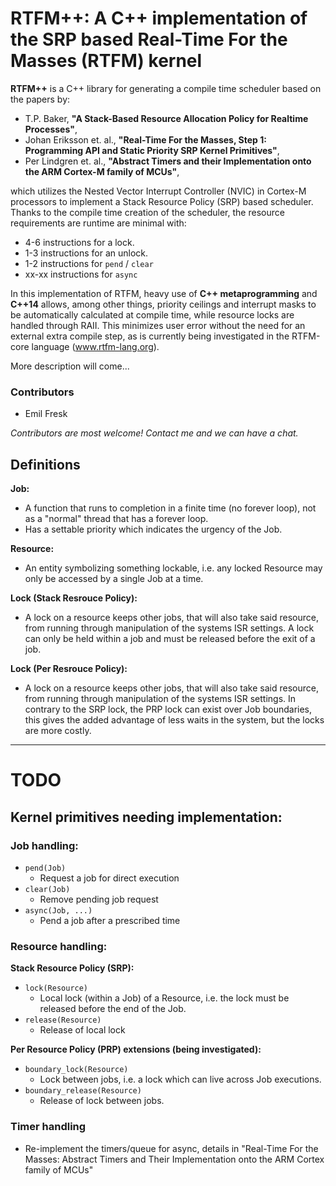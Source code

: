 # RTFM++:  A C++ implementation of the SRP based Real-Time For the Masses (RTFM) kernel

**RTFM++** is a C++ library for generating a compile time
scheduler based on the papers by:

* T.P. Baker, **"A Stack-Based Resource Allocation Policy for Realtime Processes"**,
* Johan Eriksson et. al., **"Real-Time For the Masses, Step 1: Programming API and Static Priority SRP Kernel Primitives"**,
* Per Lindgren et. al., **"Abstract Timers and their Implementation onto the ARM Cortex-M family of MCUs"**,

which utilizes the Nested Vector Interrupt Controller (NVIC) in Cortex-M
processors to implement a Stack Resource Policy (SRP) based scheduler. Thanks
to the compile time creation of the scheduler, the resource requirements are
runtime are minimal with:

* 4-6 instructions for a lock.
* 1-3 instructions for an unlock.
* 1-2 instructions for `pend` / `clear`
* xx-xx instructions for `async`

In this
implementation of RTFM, heavy use of **C++ metaprogramming** and **C++14** allows,
among other things, priority ceilings and interrupt masks to be automatically
calculated at compile time, while resource locks are handled through RAII.
This minimizes user error without the need for an external extra compile step,
as is currently being investigated in the RTFM-core language (www.rtfm-lang.org).

More description will come...

### Contributors

* Emil Fresk

_Contributors are most welcome! Contact me and we can have a chat._

## Definitions
**Job:**

* A function that runs to completion in a finite time (no forever loop),
 not as a "normal" thread that has a forever loop.
* Has a settable priority which indicates the urgency of the Job.

**Resource:**

* An entity symbolizing something lockable, i.e. any locked Resource may
only be accessed by a single Job at a time.

**Lock (Stack Resrouce Policy):**

* A lock on a resource keeps other jobs, that will also take said resource,
from running through manipulation of the systems ISR settings. A lock can only
be held within a job and must be released before the exit of a job.

**Lock (Per Resrouce Policy):**

* A lock on a resource keeps other jobs, that will also take said resource,
from running through manipulation of the systems ISR settings. In contrary
to the SRP lock, the PRP lock can exist over Job boundaries, this gives the
added advantage of less waits in the system, but the locks are more costly.

---

# TODO

## Kernel primitives needing implementation:

### Job handling:
* `pend(Job)`
    * Request a job for direct execution
* `clear(Job)`
    * Remove pending job request
* `async(Job, ...)`
    * Pend a job after a prescribed time

### Resource handling:

**Stack Resource Policy (SRP):**

* `lock(Resource)`
    * Local lock (within a Job) of a Resource, i.e. the lock must be released
    before the end of the Job.
* `release(Resource)`
    * Release of local lock

**Per Resource Policy (PRP) extensions (being investigated):**

* `boundary_lock(Resource)`
    * Lock between jobs, i.e. a lock which can live across Job executions.
* `boundary_release(Resource)`
    * Release of lock between jobs.

### Timer handling
* Re-implement the timers/queue for async, details in "Real-Time For the Masses: Abstract Timers and Their Implementation onto the ARM Cortex family of MCUs"
